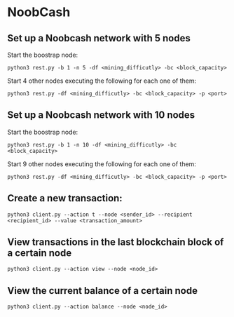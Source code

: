# NoobCash

## Set up a Noobcash network with 5 nodes
Start the boostrap node:

    python3 rest.py -b 1 -n 5 -df <mining_difficutly> -bc <block_capacity>

Start 4 other nodes executing the following for each one of them:

    python3 rest.py -df <mining_difficutly> -bc <block_capacity> -p <port>

## Set up a Noobcash network with 10 nodes
Start the boostrap node:

    python3 rest.py -b 1 -n 10 -df <mining_difficutly> -bc <block_capacity>

Start 9 other nodes executing the following for each one of them:

    python3 rest.py -df <mining_difficutly> -bc <block_capacity> -p <port>

## Create a new transaction:

    python3 client.py --action t --node <sender_id> --recipient <recipient_id> --value <transaction_amount>

## View transactions in the last blockchain block of a certain node

    python3 client.py --action view --node <node_id>

## View the current balance of a certain node

    python3 client.py --action balance --node <node_id>